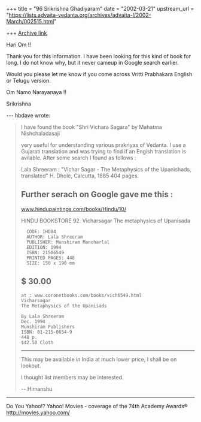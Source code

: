 +++
title = "96 Srikrishna Ghadiyaram"
date = "2002-03-21"
upstream_url = "https://lists.advaita-vedanta.org/archives/advaita-l/2002-March/002515.html"

+++
[Archive link](https://lists.advaita-vedanta.org/archives/advaita-l/2002-March/002515.html)

Hari Om !!

Thank you for this information. I have been looking
for this kind of book for long. I do not know why, but
it never cameup in Google search earlier.

Would you please let me know if you come across Vritti
Prabhakara English or Telugu version.

Om Namo Narayanaya !!

Srikrishna

--- hbdave <hbd at DDIT.ERNET.IN> wrote:
> I have found the book
> "Shri Vichara Sagara"
> by Mahatma Nishchaladasaji
>
> very useful for understanding various prakriyas of
> Vedanta.
> I use a Gujarati translation and was trying to find
> if an
> Engish translation is avilable. After some search I
> found as follows :
>
> Lala Shreeram :
> "Vichar Sagar - The Metaphysics of the Upanishads,
> translated"
> H. Dhole, Calcutta, 1885 404 pages.
>
> Further serach on Google gave me this :
>  -----------------------------------
> www.hindupaintings.com/books/Hindu/10/
>
> HINDU BOOKSTORE
>  92. Vicharsagar The metaphysics of Upanisada
>
>       CODE: IHD84
>       AUTHOR: Lala Shreeram
>       PUBLISHER: Munshiram Manoharlal
>       EDITION: 1994
>       ISBN: 21506549
>       PRINTED PAGES: 448
>       SIZE: 150 x 190 mm
> $ 30.00
> ---------------------------------------
>
>     at : www.coronetbooks.com/books/vich6549.html
>     Vicharsagar
>     The Metaphysics of the Upanisads
>
>     By Lala Shreeram
>     Dec. 1994
>     Munshiram Publishers
>     ISBN: 81-215-0654-9
>     448 p.
>     $42.50 Cloth
> ------------------------------------------
> This may be available in India at much lower price,
> I shall be on lookout.
>
>
> I thought list members may be interested.
>
> -- Himanshu


__________________________________________________
Do You Yahoo!?
Yahoo! Movies - coverage of the 74th Academy Awards®
http://movies.yahoo.com/

